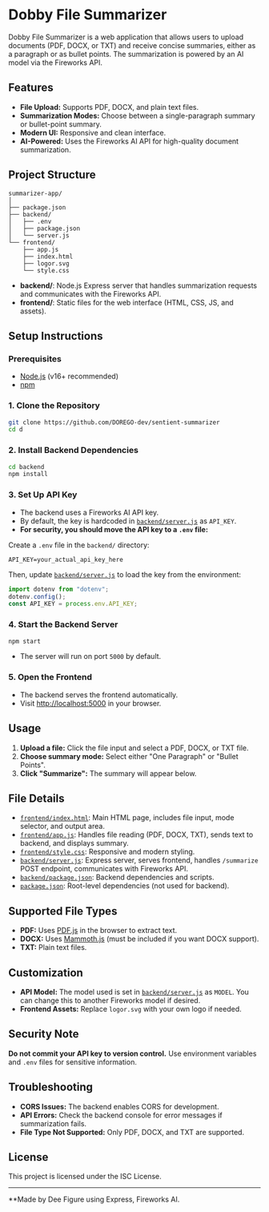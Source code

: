 # Dobby File Summarizer

Dobby File Summarizer is a web application that allows users to upload documents (PDF, DOCX, or TXT) and receive concise summaries, either as a paragraph or as bullet points. The summarization is powered by an AI model via the Fireworks API.

## Features

- **File Upload:** Supports PDF, DOCX, and plain text files.
- **Summarization Modes:** Choose between a single-paragraph summary or bullet-point summary.
- **Modern UI:** Responsive and clean interface.
- **AI-Powered:** Uses the Fireworks AI API for high-quality document summarization.

## Project Structure

```
summarizer-app/
│
├── package.json
├── backend/
│   ├── .env
│   ├── package.json
│   └── server.js
└── frontend/
    ├── app.js
    ├── index.html
    ├── logor.svg
    └── style.css
```

- **backend/**: Node.js Express server that handles summarization requests and communicates with the Fireworks API.
- **frontend/**: Static files for the web interface (HTML, CSS, JS, and assets).

## Setup Instructions

### Prerequisites

- [Node.js](https://nodejs.org/) (v16+ recommended)
- [npm](https://www.npmjs.com/)

### 1. Clone the Repository

```sh
git clone https://github.com/DOREGO-dev/sentient-summarizer
cd d
```

### 2. Install Backend Dependencies

```sh
cd backend
npm install
```

### 3. Set Up API Key

- The backend uses a Fireworks AI API key.
- By default, the key is hardcoded in [`backend/server.js`](backend/server.js) as `API_KEY`.
- **For security, you should move the API key to a `.env` file:**

Create a `.env` file in the `backend/` directory:

```
API_KEY=your_actual_api_key_here
```

Then, update [`backend/server.js`](backend/server.js) to load the key from the environment:

```js
import dotenv from "dotenv";
dotenv.config();
const API_KEY = process.env.API_KEY;
```

### 4. Start the Backend Server

```sh
npm start
```

- The server will run on port `5000` by default.

### 5. Open the Frontend

- The backend serves the frontend automatically.
- Visit [http://localhost:5000](http://localhost:5000) in your browser.

## Usage

1. **Upload a file:** Click the file input and select a PDF, DOCX, or TXT file.
2. **Choose summary mode:** Select either "One Paragraph" or "Bullet Points".
3. **Click "Summarize":** The summary will appear below.

## File Details

- [`frontend/index.html`](frontend/index.html): Main HTML page, includes file input, mode selector, and output area.
- [`frontend/app.js`](frontend/app.js): Handles file reading (PDF, DOCX, TXT), sends text to backend, and displays summary.
- [`frontend/style.css`](frontend/style.css): Responsive and modern styling.
- [`backend/server.js`](backend/server.js): Express server, serves frontend, handles `/summarize` POST endpoint, communicates with Fireworks API.
- [`backend/package.json`](backend/package.json): Backend dependencies and scripts.
- [`package.json`](package.json): Root-level dependencies (not used for backend).

## Supported File Types

- **PDF:** Uses [PDF.js](https://mozilla.github.io/pdf.js/) in the browser to extract text.
- **DOCX:** Uses [Mammoth.js](https://github.com/mwilliamson/mammoth.js) (must be included if you want DOCX support).
- **TXT:** Plain text files.

## Customization

- **API Model:** The model used is set in [`backend/server.js`](backend/server.js) as `MODEL`. You can change this to another Fireworks model if desired.
- **Frontend Assets:** Replace `logor.svg` with your own logo if needed.

## Security Note

**Do not commit your API key to version control.** Use environment variables and `.env` files for sensitive information.

## Troubleshooting

- **CORS Issues:** The backend enables CORS for development.
- **API Errors:** Check the backend console for error messages if summarization fails.
- **File Type Not Supported:** Only PDF, DOCX, and TXT are supported.

## License

This project is licensed under the ISC License.

---

**Made by Dee Figure using Express, Fireworks AI.
